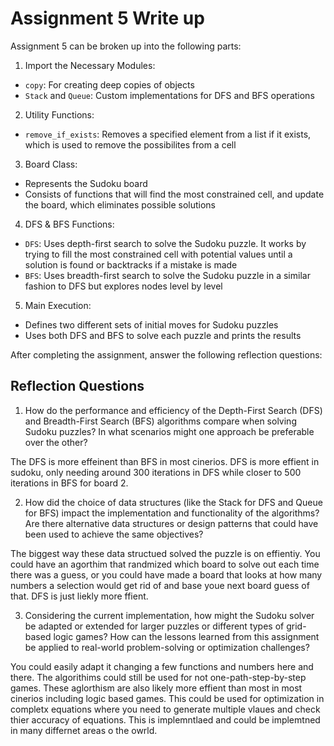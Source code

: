 # Assignment 5 Write up

Assignment 5 can be broken up into the following parts:
1. Import the Necessary Modules:
- `copy`: For creating deep copies of objects
- `Stack` and `Queue`: Custom implementations for DFS and BFS operations
2. Utility Functions: 
- `remove_if_exists`: Removes a specified element from a list if it exists, which is used to remove the possibilites from a cell
3. Board Class:
- Represents the Sudoku board
- Consists of functions that will find the most constrained cell, and update the board, which eliminates possible solutions
4. DFS & BFS Functions:
- `DFS`: Uses depth-first search to solve the Sudoku puzzle. It works by trying to fill the most constrained cell with potential values until a solution is found or backtracks if a mistake is made
- `BFS`: Uses breadth-first search to solve the Sudoku puzzle in a similar fashion to DFS but explores nodes level by level
5. Main Execution:
- Defines two different sets of initial moves for Sudoku puzzles
- Uses both DFS and BFS to solve each puzzle and prints the results


After completing the assignment, answer the following reflection questions:

## Reflection Questions

1. How do the performance and efficiency of the Depth-First Search (DFS) and Breadth-First Search (BFS) algorithms compare when solving Sudoku puzzles? In what scenarios might one approach be preferable over the other?

The DFS is more effeinent than BFS in most cinerios. DFS is more effient in sudoku, only needing around 300 iterations in DFS while closer to 500 iterations in BFS for board 2. 

2. How did the choice of data structures (like the Stack for DFS and Queue for BFS) impact the implementation and functionality of the algorithms? Are there alternative data structures or design patterns that could have been used to achieve the same objectives?

The biggest way these data structued solved the puzzle is on effientiy. You could have an agorthim that randmized which board to solve out each time there was a guess, or you could have made a board that looks at how many numbers a selection would get rid of and base youe next board guess of that. DFS is just liekly more ffient. 

3. Considering the current implementation, how might the Sudoku solver be adapted or extended for larger puzzles or different types of grid-based logic games? How can the lessons learned from this assignment be applied to real-world problem-solving or optimization challenges?

You could easily adapt it changing a few functions and numbers here and there. The algorithims could still be used for not one-path-step-by-step games. These aglorthism are also likely more effient than most in most cinerios including logic based games. This could be used for optimization in completx equations where you need to generate multiple vlaues and check thier accuracy of equations. This is implemntlaed and could be implemtned in many differnet areas o the owrld. 
